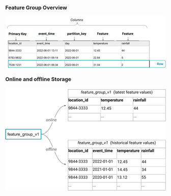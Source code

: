 
### Feature Group Overview

<img src="/assets/images/concepts/fs/feature-group-table.png">


### Online and offline Storage

<img src="/assets/images/concepts/fs/feature-storage.svg">
